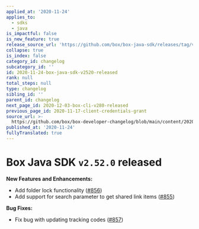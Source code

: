 ```yaml
---
applied_at: '2020-11-24'
applies_to:
  - sdks
  - java
is_impactful: false
is_new_feature: true
release_source_url: 'https://github.com/box/box-java-sdk/releases/tag/v2.52.0'
collapse: true
is_index: false
category_id: changelog
subcategory_id: ''
id: 2020-11-24-box-java-sdk-v2520-released
rank: null
total_steps: null
type: changelog
sibling_id: ''
parent_id: changelog
next_page_id: 2020-12-03-box-cli-v280-released
previous_page_id: 2020-11-17-client-credentials-grant
source_url: >-
  https://github.com/box/box-developer-changelog/blob/main/content/2020/11-24-box-java-sdk-v2520-released.md
published_at: '2020-11-24'
fullyTranslated: true
---
```

# Box Java SDK `v2.52.0` released

**New Features and Enhancements:**

* Add folder lock functionality ([#856][1])
* Add support for search parameter to get shared link
  items ([#855][2])

**Bug Fixes:**

* Fix bug with updating tracking codes ([#857][3])

[1]: https://github.com/box/box-java-sdk/pull/856

[2]: https://github.com/box/box-java-sdk/pull/855

[3]: https://github.com/box/box-java-sdk/pull/857
